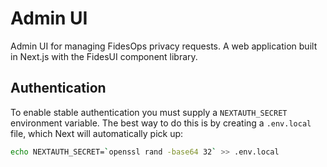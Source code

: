 # Admin UI

Admin UI for managing FidesOps privacy requests. A web application built in Next.js with the FidesUI component library.

## Authentication

To enable stable authentication you must supply a `NEXTAUTH_SECRET` environment
variable. The best way to do this is by creating a `.env.local` file, which Next
will automatically pick up:

```bash
echo NEXTAUTH_SECRET=`openssl rand -base64 32` >> .env.local
```
